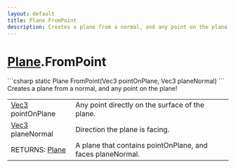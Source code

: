 ```yaml
---
layout: default
title: Plane.FromPoint
description: Creates a plane from a normal, and any point on the plane!
---
```

# [Plane]({{site.url}}/Pages/Reference/Plane.html).FromPoint

<div class='signature' markdown='1'>
```csharp
static Plane FromPoint(Vec3 pointOnPlane, Vec3 planeNormal)
```
Creates a plane from a normal, and any point on the
plane!
</div>

|  |  |
|--|--|
|[Vec3]({{site.url}}/Pages/Reference/Vec3.html) pointOnPlane|Any point directly on the surface of              the plane.|
|[Vec3]({{site.url}}/Pages/Reference/Vec3.html) planeNormal|Direction the plane is facing.|
|RETURNS: [Plane]({{site.url}}/Pages/Reference/Plane.html)|A plane that contains pointOnPlane, and faces planeNormal.|




